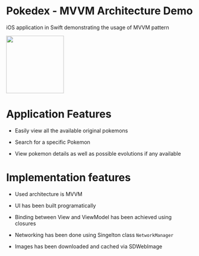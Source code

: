 # Pokedex - MVVM Architecture Demo 
iOS application in Swift demonstrating the usage of MVVM pattern

<img src="https://github.com/Mrwhononumber/Images/blob/b9b89dc5bde32c9b9c69b0c409ef35fb35ab6508/Images/6.gif" width="155">





# Application Features

* Easily view all the available original pokemons

* Search for a specific Pokemon

* View pokemon details as well as possible evolutions if any available

# Implementation features


* Used architecture is MVVM

* UI has been built programatically

* Binding between View and ViewModel has been achieved using closures

* Networking has been done using Singelton class `NetworkManager`

* Images has been downloaded and cached via SDWebImage
